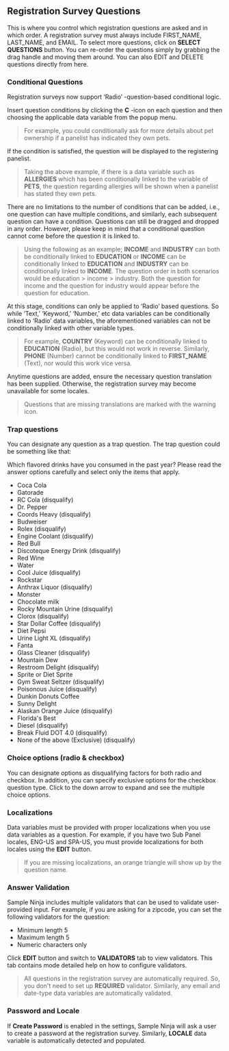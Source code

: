 ## Registration Survey Questions

This is where you control which registration questions are asked and in which order. A registration survey must always include FIRST_NAME, LAST_NAME, and EMAIL. To select more questions, click on **SELECT QUESTIONS** button. You can re-order the questions simply by grabbing the drag handle and moving them around. You can also EDIT and DELETE questions directly from here.

### Conditional Questions

Registration surveys now support ‘Radio’ -question-based conditional logic. 

Insert question conditions by clicking the **C** -icon on each question and then choosing the applicable data variable from the popup menu. 

> For example, you could conditionally ask for more details about pet ownership if a panelist has indicated they own pets. 

If the condition is satisfied, the question will be displayed to the registering panelist.

> Taking the above example, if there is a data variable such as **ALLERGIES** which has been conditionally linked to the variable of **PETS**, the question regarding allergies will be shown when a panelist has stated they own pets.

There are no limitations to the number of conditions that can be added, i.e., one question can have multiple conditions, and similarly, each subsequent question can have a condition. Questions can still be dragged and dropped in any order. However, please keep in mind that a conditional question cannot come before the question it is linked to.

> Using the following as an example; **INCOME** and **INDUSTRY** can both be conditionally linked to **EDUCATION** or **INCOME** can be conditionally linked to **EDUCATION** and **INDUSTRY** can be conditionally linked to **INCOME**. The question order in both scenarios would be education > income > industry. Both the question for income and the question for industry would appear before the question for education.

At this stage, conditions can only be applied to ‘Radio’ based questions. So while ‘Text,’ ‘Keyword,’ ‘Number,’ etc data variables can be conditionally linked to ‘Radio’ data variables, the aforementioned variables can not be conditionally linked with other variable types. 

> For example, **COUNTRY** (Keyword) can be conditionally linked to **EDUCATION** (Radio), but this would not work in reverse. Similarly, **PHONE** (Number) cannot be conditionally linked to **FIRST_NAME** (Text), nor would this work vice versa.

Anytime questions are added, ensure the necessary question translation has been supplied. Otherwise, the registration survey may become unavailable for some locales. 

> Questions that are missing translations are marked with the warning icon.

### Trap questions
You can designate any question as a trap question. The trap question could be something like that:

Which flavored drinks have you consumed in the past year? Please read the answer options carefully and select only the items that apply.
- Coca Cola
- Gatorade
- RC Cola (disqualify)
- Dr. Pepper
- Coords Heavy (disqualify)
- Budweiser
- Rolex (disqualify)
- Engine Coolant (disqualify)
- Red Bull
- Discoteque Energy Drink (disqualify)
- Red Wine
- Water
- Cool Juice (disqualify)
- Rockstar
- Anthrax Liquor (disqualify)
- Monster
- Chocolate milk
- Rocky Mountain Urine (disqualify)
- Clorox (disqualify)
- Star Dollar Coffee (disqualify)
- Diet Pepsi
- Urine Light XL (disqualify)
- Fanta
- Glass Cleaner (disqualify)
- Mountain Dew
- Restroom Delight (disqualify)
- Sprite or Diet Sprite
- Gym Sweat Seltzer (disqualify)
- Poisonous Juice (disqualify)
- Dunkin Donuts Coffee
- Sunny Delight
- Alaskan Orange Juice (disqualify)
- Florida's Best
- Diesel (disqualify)
- Break Fluid DOT 4.0 (disqualify)
- None of the above (Exclusive) (disqualify)

### Choice options (radio & checkbox)
You can designate options as disqualifying factors for both radio and checkbox. In addition, you can specify exclusive options for the checkbox question type. Click to the down arrow to expand and see the multiple choice options.

### Localizations
Data variables must be provided with proper localizations when you use data variables as a question. For example, if you have two Sub Panel locales, ENG-US and SPA-US, you must provide localizations for both locales using the **EDIT** button.

> If you are missing localizations, an orange triangle will show up by the question name.

### Answer Validation
Sample Ninja includes multiple validators that can be used to validate user-provided input. For example, if you are asking for a zipcode, you can set the following validators for the question:

- Minimum length 5
- Maximum length 5
- Numeric characters only

Click **EDIT** button and switch to **VALIDATORS** tab to view validators. This tab contains mode detailed help on how to configure validators.

> All questions in the registration survey are automatically required. So, you don't need to set up **REQUIRED** validator. Similarly, any email and date-type data variables are automatically validated.

### Password and Locale
If **Create Password** is enabled in the settings, Sample Ninja will ask a user to create a password at the registration survey. Similarly, **LOCALE** data variable is automatically detected and populated.
